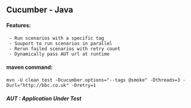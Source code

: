 ## Cucumber - Java
#### Features:
```
 - Run scenarios with a specific tag
 - Suuport to run scenarios in parallel
 - Rerun failed scenarios with retry count
 - Dynamically pass AUT url at runtime 
```

#### maven command:
```
mvn -U clean test -Dcucumber.options="--tags @smoke" -Dthreads=3 -Durl="http://bbc.co.uk" -Dretry=1
```

###### **AUT : _Application Under Test_**
